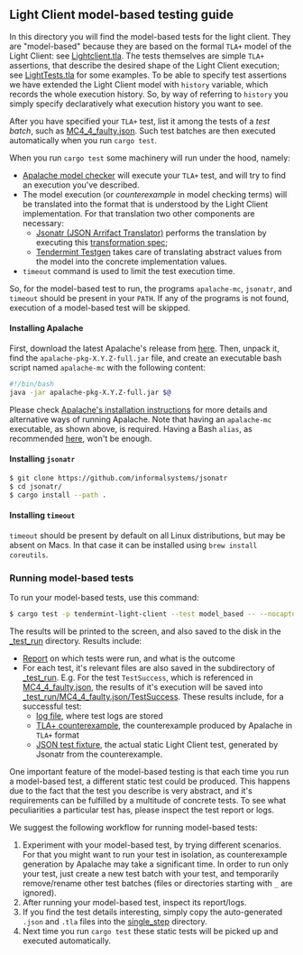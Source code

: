 ## Light Client model-based testing guide

In this directory you will find the model-based tests for the light client. 
They are "model-based" because they are based on the formal `TLA+` model of the Light Client: see [Lightclient.tla](Lightclient_003_draft.tla).
The tests themselves are simple `TLA+` assertions, that describe the desired shape of the Light Client execution; 
see [LightTests.tla](LightTests.tla) for some examples. 
To be able to specify test assertions we have extended the Light Client model with `history` variable, 
which records the whole execution history. 
So, by way of referring to `history` you simply specify declaratively what execution history you want to see.

After you have specified your `TLA+` test, list it among the tests of a _test batch_, such as [MC4_4_faulty.json](MC4_4_faulty.json). 
Such test batches are then executed automatically when you run `cargo test`.

When you run `cargo test` some machinery will run under the hood, namely:
* [Apalache model checker](https://github.com/informalsystems/apalache) 
  will execute your `TLA+` test, and will try to find an execution you've described.
* The model execution (or _counterexample_ in model checking terms) 
  will be translated into the format that is understood by the Light Client implementation.
  For that translation two other components are necessary:
  * [Jsonatr (JSON Arrifact Translator)](https://github.com/informalsystems/jsonatr) 
    performs the translation by executing this [transformation spec](_jsonatr-lib/apalache_to_lite_test.json);
  * [Tendermint Testgen](https://github.com/informalsystems/tendermint-rs/tree/master/testgen)
  takes care of translating abstract values from the model into the concrete implementation values.
* `timeout` command is used to limit the test execution time.

So, for the model-based test to run, the programs `apalache-mc`, `jsonatr`,
and `timeout` should be present in your `PATH`. 
If any of the programs is not found, execution of a model-based test will be skipped.

#### Installing Apalache

First, download the latest Apalache's release from [here](https://github.com/informalsystems/apalache/releases).
Then, unpack it, find the `apalache-pkg-X.Y.Z-full.jar` file, and create an executable bash script named `apalache-mc` with the following content:

```bash
#!/bin/bash
java -jar apalache-pkg-X.Y.Z-full.jar $@
```

Please check [Apalache's installation instructions](https://apalache.informal.systems/docs/apalache/installation/index.html) for more details and alternative ways of running Apalache.
Note that having an `apalache-mc` executable, as shown above, is required. Having a Bash `alias`, as recommended [here](https://apalache.informal.systems/docs/apalache/installation/docker.html#setting-an-alias), won't be enough.

#### Installing `jsonatr`

```bash
$ git clone https://github.com/informalsystems/jsonatr
$ cd jsonatr/
$ cargo install --path .
```

#### Installing `timeout`
`timeout` should be present by default on all Linux distributions, but may be absent on Macs. In that case it can be installed using `brew install coreutils`. 

### Running model-based tests

To run your model-based tests, use this command:
 
 ```bash
$ cargo test -p tendermint-light-client --test model_based -- --nocapture
 ```

The results will be printed to the screen, 
and also saved to the disk in the [_test_run](_test_run) directory.
Results include:
* [Report](_test_run/report) on which tests were run, and what is the outcome
* For each test, it's relevant files are also saved in the subdirectory of [_test_run](_test_run). 
  E.g. For the test `TestSuccess`, which is referenced in [MC4_4_faulty.json](MC4_4_faulty.json), 
  the results of it's execution will be saved into [_test_run/MC4_4_faulty.json/TestSuccess](_test_run/MC4_4_faulty.json/TestSuccess).
  These results include, for a successful test:
  * [log file](_test_run/MC4_4_faulty.json/TestSuccess/log), where test logs are stored
  * [TLA+ counterexample](_test_run/MC4_4_faulty.json/TestSuccess/MC4_4_faulty_TestSuccess.tla), 
  the counterexample produced by Apalache in `TLA+` format
  * [JSON test fixture](_test_run/MC4_4_faulty.json/TestSuccess/MC4_4_faulty_TestSuccess.json), 
  the actual static Light Client test, generated by Jsonatr from the counterexample.
       
One important feature of the model-based testing is that each time you run a model-based test, 
a different static test could be produced. This happens due to the fact that the test you describe
is very abstract, and it's requirements can be fulfilled by a multitude of concrete tests. 
To see what peculiarities a particular test has, please inspect the test report or logs.

We suggest the following workflow for running model-based tests:

1. Experiment with your model-based test, by trying different scenarios. 
For that you might want to run your test in isolation, 
as counterexample generation by Apalache may take a significant time. 
In order to run only your test, just create a new test batch with your test, 
and temporarily remove/rename other test batches (files or directories starting with `_` are ignored).
2. After running your model-based test, inspect its report/logs. 
3. If you find the test details interesting, simply copy the auto-generated `.json` and `.tla` 
files into the [single_step](single_step) directory.
4. Next time you run `cargo test` these static tests will be picked up and executed automatically.

 

